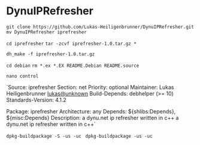 # DynuIPRefresher

`git clone https://github.com/Lukas-Heiligenbrunner/DynuIPRefresher.git`
`mv DynuIPRefresher iprefresher`

`cd iprefresher`
`tar -zcvf iprefresher-1.0.tar.gz *`

`dh_make -f iprefresher-1.0.tar.gz`

`cd debian`
`rm *.ex *.EX README.Debian README.source `

`nano control`

`Source: iprefresher
Section: net
Priority: optional
Maintainer: Lukas Heiligenbrunner <lukas@unknown>
Build-Depends: debhelper (>= 10)
Standards-Version: 4.1.2

Package: iprefresher
Architecture: any
Depends: ${shlibs:Depends}, ${misc:Depends}
Description: a dynu.net ip refresher written in c++
 a dynu.net ip refresher written in c++`


`dpkg-buildpackage -S -us -uc `
`dpkg-buildpackage -us -uc `
